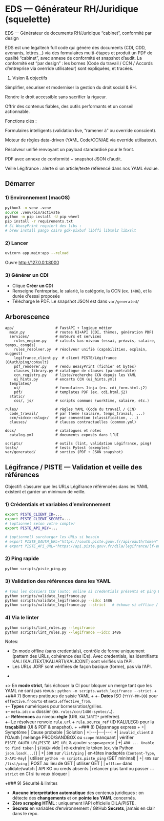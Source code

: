 # EDS — Générateur RH/Juridique (squelette)

EDS — Générateur de documents RH/Juridique “cabinet”, conformité par design

EDS est une legaltech full code qui génère des documents (CDI, CDD, avenants, lettres…) via des formulaires multi-étapes et produit un PDF de qualité “cabinet”, avec annexe de conformité et snapshot d’audit.
La conformité est “par design” : les bornes (Code du travail / CCN / Accords d’entreprise via override utilisateur) sont expliquées, et tracées.


1) Vision & objectifs

Simplifier, sécuriser et moderniser la gestion du droit social & RH.

Rendre le droit accessible sans sacrifier la rigueur.

Offrir des contenus fiables, des outils performants et un conseil actionnable.

Fonctions clés :

Formulaires intelligents (validation live, “ramener à” ou override conscient).

Moteur de règles data-driven (YAML Code/CCN/AE via override utilisateur).

Résolveur unifié renvoyant un payload standardisé pour le front.

PDF avec annexe de conformité + snapshot JSON d’audit.

Veille Légifrance : alerte si un article/texte référencé dans nos YAML évolue.

## Démarrer

### 1) Environnement (macOS)
```bash
python3 -m venv .venv
source .venv/bin/activate
python -m pip install -U pip wheel
pip install -r requirements.txt
# Si WeasyPrint requiert des libs :
# brew install pango cairo gdk-pixbuf libffi libxml2 libxslt
```

### 2) Lancer
```bash
uvicorn app.main:app --reload
```
Ouvre http://127.0.0.1:8000

### 3) Générer un CDI
- Clique **Créer un CDI**
- Renseigne l'entreprise, le salarié, la catégorie, la CCN (ex. `1486`), et la durée d'essai proposée
- Télécharge le PDF. Le snapshot JSON est dans `var/generated/`

## Arborescence
```
app/                   # FastAPI + logique métier
  main.py              # routes UI+API (CDI, thèmes, génération PDF)
  services/            # moteurs et services
    rules_engine.py    # calculs bas-niveau (essai, préavis, salaire, temps, congés)
    rules_resolver.py  # résolveur unifié (capabilities, explain, suggest)
    legifrance_client.py  # client PISTE/Légifrance (OAuth/ping/consult)
    pdf_renderer.py    # rendu WeasyPrint (fichier et bytes)
    clauses_library.py # catalogue de clauses (paramétrable)
    ccn_registry.py    # liste/recherche CCN depuis les YAML
    ui_hints.py        # encarts CCN (ui_hints.yml)
  templates/
    ui/                # formulaires Jinja (ex. cdi_form.html.j2)
    pdf/               # templates PDF (ex. cdi.html.j2)
  static/
    css/, js/          # scripts communs (worktime, salaire, etc.)

rules/                 # règles YAML (Code du travail / CCN)
  code_travail/        # par thème (salaire, temps_travail, ...)
  ccn/<idcc>-<slug>/   # par convention (classification, ...)
  clauses/             # clauses contractuelles (common.yml)

docs/                  # catalogues et notes
  catalog.yml          # documents exposés dans l’UI

scripts/               # outils (lint, validation Légifrance, ping)
tests/                 # tests Pytest (exemples)
var/generated/         # sorties (PDF + JSON snapshot)
```

## Légifrance / PISTE — Validation et veille des références

Objectif: s’assurer que les URLs Légifrance référencées dans les YAML existent et garder un minimum de veille.

### 1) Crédentials et variables d’environnement
```bash
export PISTE_CLIENT_ID=...
export PISTE_CLIENT_SECRET=...
# (optionnel selon votre compte)
export PISTE_API_KEY=...

# (optionnel) surcharger les URLs si besoin
# export PISTE_OAUTH_URL="https://oauth.piste.gouv.fr/api/oauth/token"
# export PISTE_API_URL="https://api.piste.gouv.fr/dila/legifrance/lf-engine-app"
```

### 2) Ping rapide
```bash
python scripts/piste_ping.py
```

### 3) Validation des références dans les YAML
```bash
# Tous les dossiers CCN (auto: online si credentials présents et ping OK; offline sinon)
python scripts/validate_legifrance.py
python scripts/validate_legifrance.py --idcc 1486
python scripts/validate_legifrance.py --strict   # échoue si offline / API KO
```

### 4) Via le linter
```bash
python scripts/lint_rules.py --legifrance
python scripts/lint_rules.py --legifrance --idcc 1486
```

Notes:
- En mode offline (sans credentials), contrôle de forme uniquement (pattern des URLs, cohérence des IDs). Avec credentials, les identifiants KALI (KALITEXT/KALIARTI/KALICONT) sont vérifiés via l’API.
- Les URLs JORF sont vérifiées de façon basique (forme), pas via l’API.
+
+> En **mode strict**, fais échouer la CI pour bloquer un merge tant que les YAML ne sont pas revus : `python -m scripts.watch_legifrance --strict`.
+
+### 7) Bonnes pratiques de saisie YAML
+
+- **Dates** ISO (`YYYY-MM-DD`) pour `effective.from/to` et `meta.effective_from`.  
+- **Types** numériques pour bornes/ratios/grilles.  
+- `meta.idcc` **=** dossier (ex. `rules/ccn/1486-syntec/…`).  
+- **Références** au niveau **règle** (URL `KALIARTI*` préférée).  
+- Le résolveur renvoie `rule.url` + `rule.source_ref` (ID KALI/LEGI) pour la **traçabilité** (UI & PDF & snapshot).
+
+### 8) Dépannage express
+
+| Symptôme | Cause probable | Solution |
+|---|---|---|
+| `invalid_client` à l’OAuth | mélange PROD/SANDBOX ou `scope` manquant | vérifier `PISTE_OAUTH_URL`/`PISTE_API_URL` & ajouter `scope=openid` |
+| `400 ... Unable to find token` | `$TOKEN` vide | ré-extraire le token (ex. via Python `json.load(...)`) |
+| `500` sur `/list/ping` | en‑têtes inadaptés (`Content-Type`, `X-API-Key`) | utiliser `python -m scripts.piste_ping` (GET minimal) |
+| `405` sur `/list/ping` | POST au lieu de GET | utiliser GET |
| `offline` dans validate/watch | API KO ou creds absents | relancer plus tard ou passer `--strict` en CI si tu veux bloquer |

+### 9) Sécurité & limites

- **Aucune interprétation automatique** des contenus juridiques : on détecte des **changements** et on **pointe les YAML** concernés.  
- **Zéro scraping HTML** : uniquement l’API officielle DILA/PISTE.  
- **Secrets** en variables d’environnement / GitHub **Secrets**, jamais en clair dans le repo.
